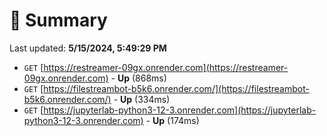 # 📖 Summary
Last updated: **5/15/2024, 5:49:29 PM**

- `GET` [https://restreamer-09gx.onrender.com](https://restreamer-09gx.onrender.com) - **Up** (868ms)
- `GET` [https://filestreambot-b5k6.onrender.com/](https://filestreambot-b5k6.onrender.com/) - **Up** (334ms)
- `GET` [https://jupyterlab-python3-12-3.onrender.com](https://jupyterlab-python3-12-3.onrender.com) - **Up** (174ms)
